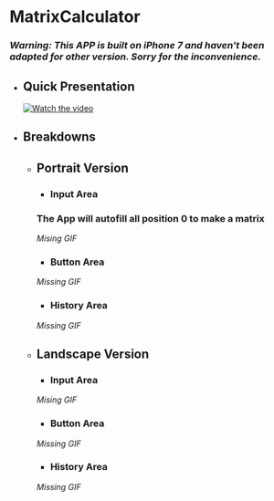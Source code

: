 # MatrixCalculator

### *Warning: This APP is built on iPhone 7 and haven't been adapted for other version. Sorry for the inconvenience.*

* ## Quick Presentation

  [![Watch the video](https://raw.github.com/GabLeRoux/WebMole/master/ressources/WebMole_Youtube_Video.png)](http://youtu.be/vt5fpE0bzSY)

* ## Breakdowns
  * ## Portrait Version
    * ### Input Area
    ### The App will autofill all position 0 to make a matrix
    _Mising GIF_
    * ### Button Area
    _Missing GIF_
    * ### History Area
    _Missing GIF_
  * ## Landscape Version
    * ### Input Area
    _Mising GIF_
    * ### Button Area
    _Missing GIF_
    * ### History Area
    _Missing GIF_
